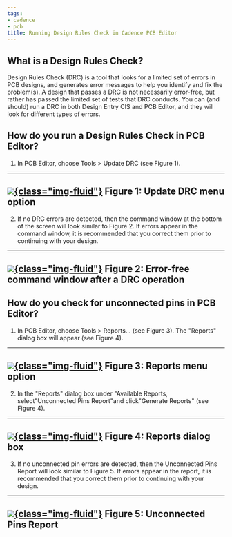 ```yaml
---
tags:
- cadence
- pcb
title: Running Design Rules Check in Cadence PCB Editor
---
```


## What is a Design Rules Check?

Design Rules Check (DRC) is a tool that looks for a limited set of errors in PCB designs, and generates error messages to help you identify and fix the problem(s). A design that passes a DRC is not necessarily error-free, but rather has passed the limited set of tests that DRC conducts. You can (and should) run a DRC in both Design Entry CIS and PCB Editor, and they will look for different types of errors.

## How do you run a Design Rules Check in PCB Editor?

1.  In PCB Editor, choose Tools > Update DRC (see Figure 1).

  ------------------------------------------------------------------------------
   [![](/figures/figure_173.png){class="img-fluid"}](/larger/image0230.png)
                         Figure 1: Update DRC menu option
  ------------------------------------------------------------------------------

2.  If no DRC errors are detected, then the command window at the bottom of the screen will look similar to Figure 2. If errors appear in the command window, it is recommended that you correct them prior to continuing with your design.

  ------------------------------------------------------------------------------
   [![](/figures/figure_174.png){class="img-fluid"}](/larger/image0231.png)
            Figure 2: Error-free command window after a DRC operation
  ------------------------------------------------------------------------------

## How do you check for unconnected pins in PCB Editor?

1.  In PCB Editor, choose Tools > Reports... (see Figure 3). The "Reports" dialog box will appear (see Figure 4).

  ------------------------------------------------------------------------------
   [![](/figures/figure_175.png){class="img-fluid"}](/larger/image0232.png)
                          Figure 3: Reports menu option
  ------------------------------------------------------------------------------

2.  In the "Reports" dialog box under "Available Reports, select"Unconnected Pins Report"and click"Generate Reports" (see Figure 4).

  ------------------------------------------------------------------------------
   [![](/figures/figure_176.jpg){class="img-fluid"}](/larger/image0233.JPG)
                           Figure 4: Reports dialog box
  ------------------------------------------------------------------------------

3.  If no unconnected pin errors are detected, then the Unconnected Pins Report will look similar to Figure 5. If errors appear in the report, it is recommended that you correct them prior to continuing with your design.

  ------------------------------------------------------------------------------
   [![](/figures/figure_177.png){class="img-fluid"}](/larger/image0234.png)
                        Figure 5: Unconnected Pins Report
  ------------------------------------------------------------------------------
